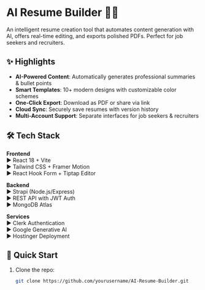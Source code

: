 # AI Resume Builder 🤖📄

An intelligent resume creation tool that automates content generation with AI, offers real-time editing, and exports polished PDFs. Perfect for job seekers and recruiters.

## ✨ Highlights

- **AI-Powered Content**: Automatically generates professional summaries & bullet points
- **Smart Templates**: 10+ modern designs with customizable color schemes
- **One-Click Export**: Download as PDF or share via link
- **Cloud Sync**: Securely save resumes with version history
- **Multi-Account Support**: Separate interfaces for job seekers & recruiters

## 🛠️ Tech Stack

**Frontend**  
▶ React 18 + Vite  
▶ Tailwind CSS + Framer Motion  
▶ React Hook Form + Tiptap Editor  

**Backend**  
▶ Strapi (Node.js/Express)  
▶ REST API with JWT Auth  
▶ MongoDB Atlas  

**Services**  
▶ Clerk Authentication  
▶ Google Generative AI  
▶ Hostinger Deployment  

## 🚀 Quick Start

1. Clone the repo:
   ```bash
   git clone https://github.com/yourusername/AI-Resume-Builder.git
